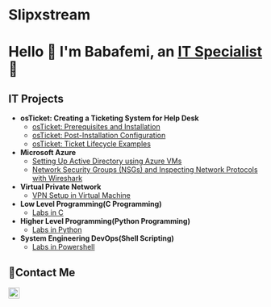 # Slipxstream
<h1>Hello 👋 I'm Babafemi, an <a href="http://www.linkedin.com/in/babafemi-adesina-6248831aa/">IT Specialist</a>🔭</h1>

<h2> IT Projects</h2>

- <b> osTicket: Creating a Ticketing System for Help Desk </b>
  - [osTicket: Prerequisites and Installation](https://github.com/Slipxstream/osticket-pre)
  - [osTicket: Post-Installation Configuration](https://github.com/Slipxstream/post-install-configuration)
  - [osTicket: Ticket Lifecycle Examples](https://github.com/Slipxstream/ticket-life-cycle)
- <b>Microsoft Azure</b>
  - [Setting Up Active Directory using Azure VMs](https://github.com/Slipxstream/AD-Config)
  - [Network Security Groups (NSGs) and Inspecting Network Protocols with Wireshark](https://github.com/Slipxstream/azure-net-protocols)
- <b>Virtual Private Network</b>
  - [VPN Setup in Virtual Machine ](https://github.com/Slipxstream/Setting-UP-A-VPN-)
- <b>Low Level Programming(C Programming)</b>
  - [Labs in C](https://github.com/Slipxstream/alx-low_level_programming)
- <b>Higher Level Programming(Python Programming)</b>
  - [Labs in Python](https://github.com/Slipxstream/alx-higher_level_programming)
- <b>System Engineering DevOps(Shell Scripting)</b>
  - [Labs in Powershell](https://github.com/Slipxstream/alx-system_engineering-devops)

<h2>📩Contact Me</h2>

[<img align="left" alt="Josh | LinkedIn" width="22px" src="https://cdn.jsdelivr.net/npm/simple-icons@v3/icons/linkedin.svg" />][linkedin]

[linkedin]:http://www.linkedin.com/in/babafemi-adesina-6248831aa

